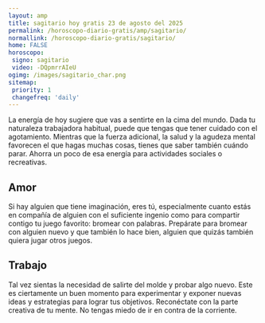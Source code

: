 ```yaml
---
layout: amp
title: sagitario hoy gratis 23 de agosto del 2025 
permalink: /horoscopo-diario-gratis/amp/sagitario/
normallink: /horoscopo-diario-gratis/sagitario/
home: FALSE
horoscopo:
 signo: sagitario
 video: -DQpmrrAIeU
ogimg: /images/sagitario_char.png
sitemap:
 priority: 1
 changefreq: 'daily'
---
```



La energía de hoy sugiere que vas a sentirte en la cima del mundo. Dada tu naturaleza trabajadora habitual, puede que tengas que tener cuidado con el agotamiento. Mientras que la fuerza adicional, la salud y la agudeza mental favorecen el que hagas muchas cosas, tienes que saber también cuándo parar. Ahorra un poco de esa energía para actividades sociales o recreativas.

## Amor

Si hay alguien que tiene imaginación, eres tú, especialmente cuanto estás en compañía de alguien con el suficiente ingenio como para compartir contigo tu juego favorito: bromear con palabras. Prepárate para bromear con alguien nuevo y que también lo hace bien, alguien que quizás también quiera jugar otros juegos.

## Trabajo

Tal vez sientas la necesidad de salirte del molde y probar algo nuevo. Este es ciertamente un buen momento para experimentar y exponer nuevas ideas y estrategias para lograr tus objetivos. Reconéctate con la parte creativa de tu mente. No tengas miedo de ir en contra de la corriente.